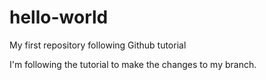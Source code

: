# hello-world
My first repository following Github tutorial

I'm following the tutorial to make the changes to my branch.
